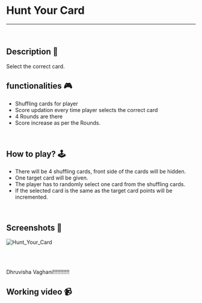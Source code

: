 # Hunt Your Card 

---

<br>

## **Description 📃**
Select the correct card.

## **functionalities 🎮**
- Shuffling cards for player 
- Score updation every time player selects the correct card
- 4 Rounds are there 
- Score increase as per the Rounds.
<br>

## **How to play? 🕹️**
- There will be 4 shuffling cards, front side of the cards will be hidden.
- One target card will be given.
- The player has to randomly select one card from the shuffling cards. 
- If the selected card is the same as the target card points will be incremented.

<br>

## **Screenshots 📸**
![Hunt_Your_Card](https://github.com/dhruvishavaghani/Hunt-Your-Card/assets/109460833/765c1b72-7e05-4668-a397-5a327d19de28)


<br>

<br>

Dhruvisha Vaghani!!!!!!!!!!!

## **Working video 📹**
<!-- add your working video over here -->
